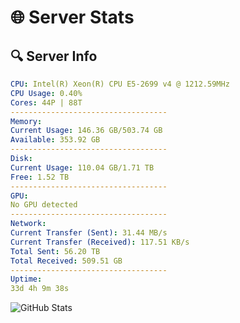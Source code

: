# 🌐 Server Stats
## 🔍 Server Info
```yaml
CPU: Intel(R) Xeon(R) CPU E5-2699 v4 @ 1212.59MHz
CPU Usage: 0.40%
Cores: 44P | 88T
-----------------------------------
Memory:
Current Usage: 146.36 GB/503.74 GB
Available: 353.92 GB
-----------------------------------
Disk:
Current Usage: 110.04 GB/1.71 TB
Free: 1.52 TB
-----------------------------------
GPU:
No GPU detected
-----------------------------------
Network:
Current Transfer (Sent): 31.44 MB/s
Current Transfer (Received): 117.51 KB/s
Total Sent: 56.20 TB
Total Received: 509.51 GB
-----------------------------------
Uptime:
33d 4h 9m 38s
```
![GitHub Stats](https://img.shields.io/badge/Updated-2025-04-10_01:32:27-blue)